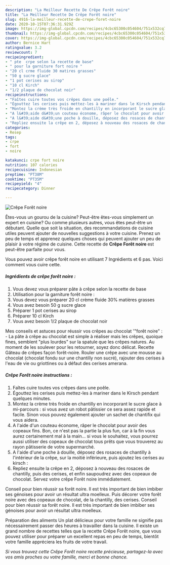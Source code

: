 ```yaml
---
description: "La Meilleur Recette De Crêpe Forêt noire"
title: "La Meilleur Recette De Crêpe Forêt noire"
slug: 4916-la-meilleur-recette-de-crepe-foret-noire
date: 2020-10-15T07:36:31.929Z
image: https://img-global.cpcdn.com/recipes/4cbc65300c054604/751x532cq70/crepe-foret-noire-photo-principale-de-la-recette.jpg
thumbnail: https://img-global.cpcdn.com/recipes/4cbc65300c054604/751x532cq70/crepe-foret-noire-photo-principale-de-la-recette.jpg
cover: https://img-global.cpcdn.com/recipes/4cbc65300c054604/751x532cq70/crepe-foret-noire-photo-principale-de-la-recette.jpg
author: Bernice Hart
ratingvalue: 3.2
reviewcount: 7
recipeingredient:
- " pte  crpe selon la recette de base"
- " pour la garniture fort noire "
- "20 cl crme fluide 30 matires grasses"
- "50 g sucre glace"
- "1 pot cerises au sirop"
- "10 cl Kirch"
- "1/2 plaque de chocolat noir"
recipeinstructions:
- "Faîtes cuire toutes vos crêpes dans une poêle."
- "Égouttez les cerises puis mettez-les à mariner dans le Kirsch pendant quelques minutes."
- "Montez la crème très froide en chantilly en incorporant le sucre glace à mi-parcours : si vous avez un robot pâtissier ce sera assez rapide et facile. Sinon vous pouvez également ajouter un sachet de chantifix qui vous aidera."
- "A l&#39;aide d&#39;un couteau économe, râper le chocolat pour avoir des copeaux fins. Bon, ce n&#39;est pas la partie la plus fun, car à la fin vous aurez certainement mal à la main... si vous le souhaitez, vous pourrez aussi utiliser des copeaux de chocolat tous prêts que vous trouverez au rayon pâtisserie de votre supermarché."
- "A l&#39;aide d&#39;une poche à douille, déposez des rosaces de chantilly à l&#39;intérieur de la crêpe, sur la moitié inférieure, puis ajoutez les cerises au kirsch :"
- "Repliez ensuite la crêpe en 2, déposez à nouveau des rosaces de chantilly, puis des cerises, et enfin saupoudrez avec des copeaux de chocolat. Servez votre crêpe Forêt noire immédiatement."
categories:
- Resep
tags:
- crpe
- fort
- noire

katakunci: crpe fort noire 
nutrition: 107 calories
recipecuisine: Indonesian
preptime: "PT38M"
cooktime: "PT35M"
recipeyield: "4"
recipecategory: Dinner

---
```



![Crêpe Forêt noire](https://img-global.cpcdn.com/recipes/4cbc65300c054604/751x532cq70/crepe-foret-noire-photo-principale-de-la-recette.jpg)

Êtes-vous un gourou de la cuisine? Peut-être êtes-vous simplement un expert en cuisine? Ou comme plusieurs autres, vous êtes peut-être un débutant. Quelle que soit la situation, des recommandations de cuisine utiles peuvent ajouter de nouvelles suggestions à votre cuisine. Prenez un peu de temps et apprenez quelques choses qui peuvent ajouter un peu de plaisir à votre régime de cuisine. Cette recette de <strong> Crêpe Forêt noire </strong> est peut-être parfaite pour vous.

<!--inarticleads1-->

Vous pouvez avoir crêpe forêt noire en utilisant 7 Ingrédients et 6 pas. Voici comment vous cuire cette.

##### Ingrédients de crêpe forêt noire :

1. Vous devez vous préparer  pâte à crêpe selon la recette de base
1. Utilisation  pour la garniture forêt noire :
1. Vous devez vous préparer 20 cl crème fluide 30% matières grasses
1. Vous avez besoin 50 g sucre glace
1. Préparer 1 pot cerises au sirop
1. Préparer 10 cl Kirch
1. Vous avez besoin 1/2 plaque de chocolat noir


Mes conseils et astuces pour réussir vos crêpes au chocolat &#39;&#34;forêt noire&#34; : - La pâte à crêpe au chocolat est simple à réaliser mais les crêpes, quoique fines, semblent &#34;plus lourdes&#34; sur la spatule que les crêpes natures. Au moment de les soulever pour les retourner, soyez donc délicat. Recette Gâteau de crêpes façon forêt-noire. Rouler une crêpe avec une mousse au chocolat (chocolat fondu sur une chantilly non sucré), rajouter des cerises à l&#39;eau de vie ou griottines ou à défaut des cerises amerana. 

<!--inarticleads2-->

##### Crêpe Forêt noire instructions :

1. Faîtes cuire toutes vos crêpes dans une poêle.
1. Égouttez les cerises puis mettez-les à mariner dans le Kirsch pendant quelques minutes.
1. Montez la crème très froide en chantilly en incorporant le sucre glace à mi-parcours : si vous avez un robot pâtissier ce sera assez rapide et facile. Sinon vous pouvez également ajouter un sachet de chantifix qui vous aidera.
1. A l&#39;aide d&#39;un couteau économe, râper le chocolat pour avoir des copeaux fins. Bon, ce n&#39;est pas la partie la plus fun, car à la fin vous aurez certainement mal à la main... si vous le souhaitez, vous pourrez aussi utiliser des copeaux de chocolat tous prêts que vous trouverez au rayon pâtisserie de votre supermarché.
1. A l&#39;aide d&#39;une poche à douille, déposez des rosaces de chantilly à l&#39;intérieur de la crêpe, sur la moitié inférieure, puis ajoutez les cerises au kirsch :
1. Repliez ensuite la crêpe en 2, déposez à nouveau des rosaces de chantilly, puis des cerises, et enfin saupoudrez avec des copeaux de chocolat. Servez votre crêpe Forêt noire immédiatement.


Conseil pour bien réussir sa forêt noire. Il est très important de bien imbiber ses génoises pour avoir un résultat ultra moelleux. Puis décorer votre forêt noire avec des copeaux de chocolat, de la chantilly, des cerises. Conseil pour bien réussir sa forêt noire. Il est très important de bien imbiber ses génoises pour avoir un résultat ultra moelleux. 

<!--inarticleads1-->

<p>
Préparation des aliments Un plat délicieux pour votre famille ne signifie pas nécessairement passer des heures à travailler dans la cuisine. Il existe un grand nombre de recettes telles que la recette Crêpe Forêt noire, que vous pouvez utiliser pour préparer un excellent repas en peu de temps, bientôt votre famille appréciera les fruits de votre travail.
</p>

<p>
<i>Si vous trouvez cette Crêpe Forêt noire recette précieuse, partagez-la avec vos amis proches ou votre famille, merci et bonne chance.</i>
</p>
